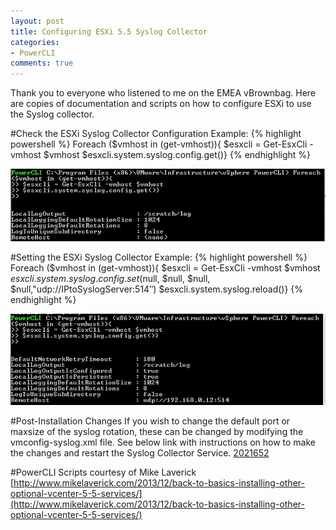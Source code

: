 ```yaml
---
layout: post
title: Configuring ESXi 5.5 Syslog Collector
categories:
- PowerCLI
comments: true
---
```

Thank you to everyone who listened to me on the EMEA vBrownbag. Here are copies of documentation and scripts on how to configure ESXi to use the Syslog collector.

#Check the ESXi Syslog Collector Configuration Example:
{% highlight powershell %}
Foreach ($vmhost in (get-vmhost)){
$esxcli = Get-EsxCli -vmhost $vmhost
$esxcli.system.syslog.config.get()}
{% endhighlight %}

![](/images/screenshot.371.jpg)

#Setting the ESXi Syslog Collector Example:
{% highlight powershell %}
Foreach ($vmhost in (get-vmhost)){
$esxcli = Get-EsxCli -vmhost $vmhost
$esxcli.system.syslog.config.set($null, $null, $null, $null,"udp://IPtoSyslogServer:514″)
$esxcli.system.syslog.reload()}
{% endhighlight %}

![](/images/screenshot.381.jpg)

#Post-Installation Changes
If you wish to change the default port or maxsize of the syslog rotation, these can be changed by modifying the vmconfig-syslog.xml file. See below link with instructions on how to make the changes and restart the Syslog Collector Service.
[2021652](/images/http://kb.vmware.com/selfservice/microsites/search.do?language=en_US&cmd=displayKC&externalId=2021652)

#PowerCLI Scripts courtesy of Mike Laverick
[http://www.mikelaverick.com/2013/12/back-to-basics-installing-other-optional-vcenter-5-5-services/](http://www.mikelaverick.com/2013/12/back-to-basics-installing-other-optional-vcenter-5-5-services/)
